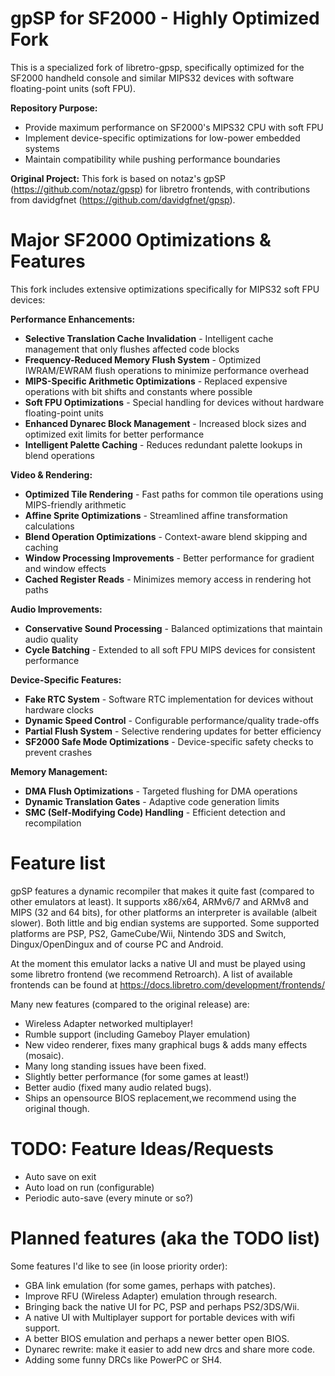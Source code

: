 
gpSP for SF2000 - Highly Optimized Fork
========================================

This is a specialized fork of libretro-gpsp, specifically optimized for the SF2000 handheld console and similar MIPS32 devices with software floating-point units (soft FPU).

**Repository Purpose:**
- Provide maximum performance on SF2000's MIPS32 CPU with soft FPU
- Implement device-specific optimizations for low-power embedded systems
- Maintain compatibility while pushing performance boundaries

**Original Project:**
This fork is based on notaz's gpSP (https://github.com/notaz/gpsp) for libretro
frontends, with contributions from davidgfnet (https://github.com/davidgfnet/gpsp).

Major SF2000 Optimizations & Features
======================================

This fork includes extensive optimizations specifically for MIPS32 soft FPU devices:

**Performance Enhancements:**
- **Selective Translation Cache Invalidation** - Intelligent cache management that only flushes affected code blocks
- **Frequency-Reduced Memory Flush System** - Optimized IWRAM/EWRAM flush operations to minimize performance overhead
- **MIPS-Specific Arithmetic Optimizations** - Replaced expensive operations with bit shifts and constants where possible
- **Soft FPU Optimizations** - Special handling for devices without hardware floating-point units
- **Enhanced Dynarec Block Management** - Increased block sizes and optimized exit limits for better performance
- **Intelligent Palette Caching** - Reduces redundant palette lookups in blend operations

**Video & Rendering:**
- **Optimized Tile Rendering** - Fast paths for common tile operations using MIPS-friendly arithmetic
- **Affine Sprite Optimizations** - Streamlined affine transformation calculations
- **Blend Operation Optimizations** - Context-aware blend skipping and caching
- **Window Processing Improvements** - Better performance for gradient and window effects
- **Cached Register Reads** - Minimizes memory access in rendering hot paths

**Audio Improvements:**
- **Conservative Sound Processing** - Balanced optimizations that maintain audio quality
- **Cycle Batching** - Extended to all soft FPU MIPS devices for consistent performance

**Device-Specific Features:**
- **Fake RTC System** - Software RTC implementation for devices without hardware clocks
- **Dynamic Speed Control** - Configurable performance/quality trade-offs
- **Partial Flush System** - Selective rendering updates for better efficiency
- **SF2000 Safe Mode Optimizations** - Device-specific safety checks to prevent crashes

**Memory Management:**
- **DMA Flush Optimizations** - Targeted flushing for DMA operations
- **Dynamic Translation Gates** - Adaptive code generation limits
- **SMC (Self-Modifying Code) Handling** - Efficient detection and recompilation

Feature list
============

gpSP features a dynamic recompiler that makes it quite fast (compared to other
emulators at least). It supports x86/x64, ARMv6/7 and ARMv8 and MIPS (32 and 64
bits), for other platforms an interpreter is available (albeit slower). Both
little and big endian systems are supported. Some supported platforms are PSP,
PS2, GameCube/Wii, Nintendo 3DS and Switch, Dingux/OpenDingux and of course
PC and Android.

At the moment this emulator lacks a native UI and must be played using some
libretro frontend (we recommend Retroarch). A list of available frontends can
be found at https://docs.libretro.com/development/frontends/

Many new features (compared to the original release) are:

 - Wireless Adapter networked multiplayer!
 - Rumble support (including Gameboy Player emulation)
 - New video renderer, fixes many graphical bugs & adds many effects (mosaic).
 - Many long standing issues have been fixed.
 - Slightly better performance (for some games at least!)
 - Better audio (fixed many audio related bugs).
 - Ships an opensource BIOS replacement,we recommend using the original though.

TODO: Feature Ideas/Requests
============================

 - Auto save on exit
 - Auto load on run (configurable)
 - Periodic auto-save (every minute or so?)

Planned features (aka the TODO list)
====================================

Some features I'd like to see (in loose priority order):

 - GBA link emulation (for some games, perhaps with patches).
 - Improve RFU (Wireless Adapter) emulation through research.
 - Bringing back the native UI for PC, PSP and perhaps PS2/3DS/Wii.
 - A native UI with Multiplayer support for portable devices with wifi support.
 - A better BIOS emulation and perhaps a newer better open BIOS.
 - Dynarec rewrite: make it easier to add new drcs and share more code.
 - Adding some funny DRCs like PowerPC or SH4.


